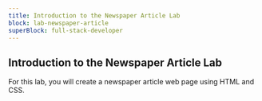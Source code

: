 ```yaml
---
title: Introduction to the Newspaper Article Lab
block: lab-newspaper-article
superBlock: full-stack-developer
---
```


## Introduction to the Newspaper Article Lab

For this lab, you will create a newspaper article web page using HTML and CSS.
